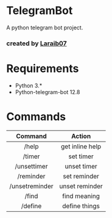 # TelegramBot 
A python telegram bot project.

### created by [Laraib07](https://github.com/laraib07)

# Requirements

* Python 3.*
* Python-telegram-bot 12.8

# Commands

Command        | Action
:-------------:|:-----------------:
/help          |  get inline help
/timer         |  set timer
/unsettimer    |  unset timer
/reminder      |  set reminder
/unsetreminder |  unset reminder
/find          |  find meaning
/define        |  define things

